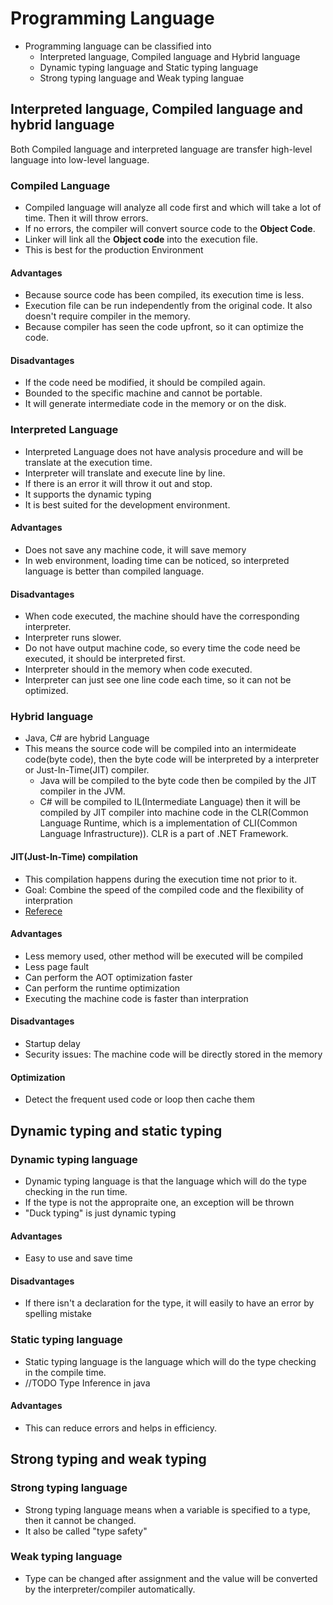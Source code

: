 # Programming Language
- Programming language can be classified into
  - Interpreted language, Compiled language and Hybrid language
  - Dynamic typing language and Static typing language
  - Strong typing language and Weak typing languae
## Interpreted language, Compiled language and hybrid language
Both Compiled language and interpreted language are transfer high-level language into low-level language.
### Compiled Language
- Compiled language will analyze all code first and which will take a lot of time. Then it will throw errors.
- If no errors, the compiler will convert source code to the **Object Code**.
- Linker will link all the **Object code** into the execution file.
- This is best for the production Environment

#### Advantages
- Because source code has been compiled, its execution time is less.
- Execution file can be run independently from the original code. It also doesn't require compiler in the memory.
- Because compiler has seen the code upfront, so it can optimize the code.
#### Disadvantages
- If the code need be modified, it should be compiled again.
- Bounded to the specific machine and cannot be portable.
- It will generate intermediate code in the memory or on the disk.

### Interpreted Language
- Interpreted Language does not have analysis procedure and will be translate at the execution time.
- Interpreter will translate and execute line by line.
- If there is an error it will throw it out and stop.
- It supports the dynamic typing
- It is best suited for the development environment.
#### Advantages
- Does not save any machine code, it will save memory
- In web environment, loading time can be noticed, so interpreted language is better than compiled language.
#### Disadvantages
- When code executed, the machine should have the corresponding interpreter.
- Interpreter runs slower.
- Do not have output machine code, so every time the code need be executed, it should be interpreted first.
- Interpreter should in the memory when code executed.
- Interpreter can just see one line code each time, so it can not be optimized.
### Hybrid language
- Java, C# are hybrid Language
- This means the source code will be compiled into an intermideate code(byte code), then the byte code will be interpreted by a interpreter or Just-In-Time(JIT) compiler. 
  - Java will be compiled to the byte code then be compiled by the JIT compiler in the JVM. 
  - C# will be compiled to IL(Intermediate Language) then it will be compiled by JIT compiler into machine code in the CLR(Common Language Runtime, which is a implementation of CLI(Common Language Infrastructure)). CLR is a part of .NET Framework.
#### JIT(Just-In-Time) compilation
- This compilation happens during the execution time not prior to it.
- Goal: Combine the speed of the compiled code and the flexibility of interpration
- [Referece](https://www.geeksforgeeks.org/what-is-just-in-time-jit-compiler-in-dot-net/)
#### Advantages
- Less memory used, other method will be executed will be compiled
- Less page fault
- Can perform the AOT optimization faster
- Can perform the runtime optimization
- Executing the machine code is faster than interpration
#### Disadvantages
- Startup delay
- Security issues: The machine code will be directly stored in the memory
#### Optimization
- Detect the frequent used code or loop then cache them

## Dynamic typing and static typing
### Dynamic typing language
- Dynamic typing language is that the language which will do the type checking in the run time.
- If the type is not the appropraite one, an exception will be thrown
- "Duck typing" is just dynamic typing
#### Advantages
- Easy to use and save time
#### Disadvantages
- If there isn't a declaration for the type, it will easily to have an error by spelling mistake

### Static typing language
- Static typing language is the language which will do the type checking in the compile time.
- //TODO Type Inference in java

#### Advantages
- This can reduce errors and helps in efficiency.

## Strong typing and weak typing
### Strong typing language
- Strong typing language means when a variable is specified to a type, then it cannot be changed.
- It also be called "type safety"
### Weak typing language
- Type can be changed after assignment and the value will be converted by the interpreter/compiler automatically.

